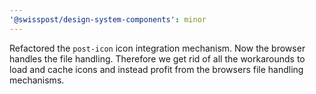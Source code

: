 ```yaml
---
'@swisspost/design-system-components': minor
---
```


Refactored the `post-icon` icon integration mechanism. Now the browser handles the file handling.
Therefore we get rid of all the workarounds to load and cache icons and instead profit from the browsers file handling mechanisms.
